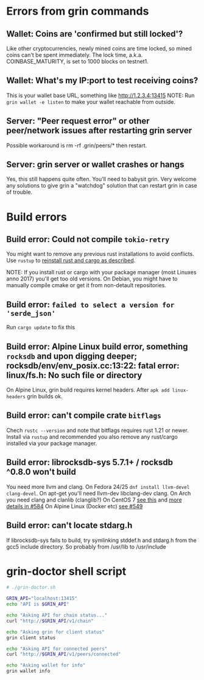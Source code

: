 # Errors from grin commands

## Wallet: Coins are 'confirmed but still locked'?
Like other cryptocurrencies, newly mined coins are time locked, so mined coins can't be spent immediately.  The lock time, a.k.a. COINBASE_MATURITY, is set to 1000 blocks on testnet1.

## Wallet: What's my IP:port to test receiving coins?
This is your wallet base URL, something like http://1.2.3.4:13415
NOTE: Run `grin wallet -e listen` to make your wallet reachable from outside.

## Server: "Peer request error" or other peer/network issues after restarting grin server
Possible workaround is rm -rf .grin/peers/*  then restart.

## Server: grin server or wallet crashes or hangs
Yes, this still happens quite often. You'll need to babysit grin.
Very welcome any solutions to give grin a "watchdog" solution that can restart
grin in case of trouble.


# Build errors

## Build error: Could not compile `tokio-retry`
You might want to remove any previous rust installations to avoid conflicts.
Use `rustup` to [reinstall rust and cargo as described](build.md).

NOTE: If you install rust or cargo with your package manager (most Linuxes
anno 2017) you'll get too old versions. On Debian, you might have to manually
compile cmake or get it from non-detault repositories.

## Build error: `failed to select a version for 'serde_json'`
Run `cargo update` to fix this

## Build error: Alpine Linux build error, something `rocksdb` and upon digging deeper; rocksdb/env/env_posix.cc:13:22: fatal error: linux/fs.h: No such file or directory
On Alpine Linux, grin build requires kernel headers. After `apk add linux-headers` grin builds ok.

## Build error: can't compile crate `bitflags`
Chech `rustc --version` and note that bitflags requires rust 1.21 or newer. Install via `rustup` and recommended you also remove any rust/cargo installed via your package manager.

## Build error: librocksdb-sys 5.7.1+ / rocksdb ^0.8.0 won't build
You need more llvm and clang.
On Fedora 24/25 `dnf install llvm-devel clang-devel`.
On apt-get you'll need llvm-dev libclang-dev clang.
On Arch you need clang and clanlib (clanglib?)
On CentOS 7 [see this](https://stackoverflow.com/questions/44219158/how-to-install-clang-and-llvm-3-9-on-centos-7) and 
[more details in #584](https://github.com/mimblewimble/grin/issues/584)
On Alpine Linux (Docker etc) [see #549](https://github.com/mimblewimble/grin/issues/549)

## Build error: can't locate stdarg.h
If librocksdb-sys fails to build, try symlinking stddef.h and stdarg.h from the gcc5 include directory. So probably from /usr/lib to /usr/include

# grin-doctor shell script
````bash
# ./grin-doctor.sh

GRIN_API="localhost:13415"
echo "API is $GRIN_API"

echo "Asking API for chain status..."
curl "http://$GRIN_API/v1/chain"

echo "Asking grin for client status"
grin client status

echo "Asking API for connected peers"
curl "http://$GRIN_API/v1/peers/connected"

echo "Asking wallet for info"
grin wallet info

````